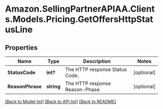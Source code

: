 # Amazon.SellingPartnerAPIAA.Clients.Models.Pricing.GetOffersHttpStatusLine
## Properties

Name | Type | Description | Notes
------------ | ------------- | ------------- | -------------
**StatusCode** | **int?** | The HTTP response Status Code. | [optional] 
**ReasonPhrase** | **string** | The HTTP response Reason-Phase. | [optional] 

[[Back to Model list]](../README.md#documentation-for-models) [[Back to API list]](../README.md#documentation-for-api-endpoints) [[Back to README]](../README.md)


